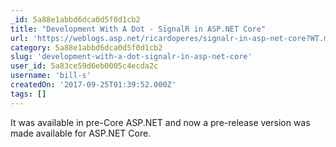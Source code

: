 ```yaml
---
_id: 5a88e1abbd6dca0d5f0d1cb2
title: "Development With A Dot - SignalR in ASP.NET Core"
url: 'https://weblogs.asp.net/ricardoperes/signalr-in-asp-net-core?WT.mc_id=DX_MVP4025064'
category: 5a88e1abbd6dca0d5f0d1cb2
slug: 'development-with-a-dot-signalr-in-asp-net-core'
user_id: 5a83ce59d6eb0005c4ecda2c
username: 'bill-s'
createdOn: '2017-09-25T01:39:52.000Z'
tags: []
---
```


It was available in pre-Core ASP.NET and now a pre-release version was made available for ASP.NET Core. 
